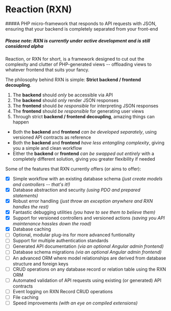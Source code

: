 # Reaction (RXN)

####A PHP micro-framework that responds to API requests with JSON, ensuring that your backend is completely separated from your front-end

##### Please note: RXN is currently under active development and is still considered alpha

Reaction, or RXN for short, is a framework designed to cut out the complexity and clutter of PHP-generated views -- offloading views to whatever frontend that suits your fancy.

The philosophy behind RXN is simple: **Strict backend / frontend decoupling**.

1. The **backend** should *only* be accessible via API
2. The **backend** should *only* render JSON responses
3. The **frontend** should *be responsible* for interpreting JSON responses
4. The **frontend** should *be responsible* for generating user views
5. Through strict **backend / frontend decoupling**, amazing things can happen
  *  Both the **backend** and **frontend** *can be developed separately*, using versioned API contracts as reference
  *  Both the **backend** and **frontend** *have less entangling complexity*, giving you a simple and clean workflow
  *  Either the **backend** or **frontend** *can be swapped out entirely* with a completely different solution, giving you greater flexibility if needed

Some of the features that RXN currently offers (or aims to offer):

- [X] Simple workflow with an existing database schema *(just create models and controllers -- that's it!)*
- [X] Database abstraction and security *(using PDO and prepared statements)*
- [X] Robust error handling *(just throw an exception anywhere and RXN handles the rest)*
- [X] Fantastic debugging utilities *(you have to see them to believe them)*
- [X] Support for versioned controllers and versioned actions *(saving you API maintenance hassles down the road)*
- [X] Database caching
- [ ] Optional, modular plug-ins for more advanced funtionality
- [ ] Support for multiple authentication standards
- [ ] Generated API documentation *(via an optional Angular admin frontend)*
- [ ] Database schema migrations *(via an optional Angular admin frontend)*
- [ ] An advanced ORM where model relationships are derived from database structure and foreign keys
- [ ] CRUD operations on any database record or relation table using the RXN ORM
- [ ] Automated validation of API requests using existing (or generated) API contracts
- [ ] Event logging on RXN Record CRUD operations
- [ ] File caching
- [ ] Speed improvements *(with an eye on compiled extensions)*
